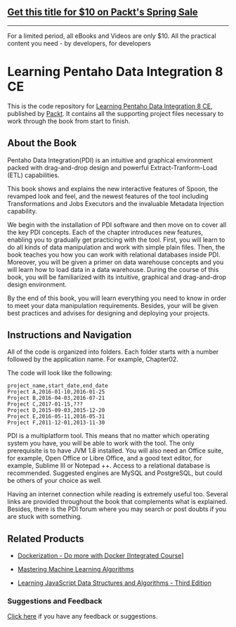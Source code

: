 ## [Get this title for $10 on Packt's Spring Sale](https://www.packt.com/B07142?utm_source=github&utm_medium=packt-github-repo&utm_campaign=spring_10_dollar_2022)
-----
For a limited period, all eBooks and Videos are only $10. All the practical content you need \- by developers, for developers

# Learning Pentaho Data Integration 8 CE
This is the code repository for [Learning Pentaho Data Integration 8 CE](https://www.packtpub.com/big-data-and-business-intelligence/learning-pentaho-data-integration-8-ce?utm_source=github&utm_medium=repository&utm_campaign=9781788292436), published by [Packt](https://www.packtpub.com/?utm_source=github). It contains all the supporting project files necessary to work through the book from start to finish.
## About the Book
Pentaho Data Integration(PDI) is an intuitive and graphical environment packed with drag-and-drop design and powerful Extract-Tranform-Load (ETL) capabilities.

This book shows and explains the new interactive features of Spoon, the revamped look and feel, and the newest features of the tool including Transformations and Jobs Executors and the invaluable Metadata Injection capability.

We begin with the installation of PDI software and then move on to cover all the key PDI concepts. Each of the chapter introduces new features, enabling you to gradually get practicing with the tool. First, you will learn to do all kinds of data manipulation and work with simple plain files. Then, the book teaches you how you can work with relational databases inside PDI. Moreover, you will be given a primer on data warehouse concepts and you will learn how to load data in a data warehouse. During the course of this book, you will be familiarized with its intuitive, graphical and drag-and-drop design environment.

By the end of this book, you will learn everything you need to know in order to meet your data manipulation requirements. Besides, your will be given best practices and advises for designing and deploying your projects.

## Instructions and Navigation
All of the code is organized into folders. Each folder starts with a number followed by the application name. For example, Chapter02.



The code will look like the following:
```
project_name,start_date,end_date
Project A,2016-01-10,2016-01-25
Project B,2016-04-03,2016-07-21
Project C,2017-01-15,???
Project D,2015-09-03,2015-12-20
Project E,2016-05-11,2016-05-31
Project F,2011-12-01,2013-11-30
```

PDI is a multiplatform tool. This means that no matter which operating system you have, you will be able to work with the tool. The only prerequisite is to have JVM 1.8 installed. You will also need an Office suite, for example, Open Office or Libre Office, and a good text editor, for example, Sublime III or Notepad ++. Access to a relational database is recommended. Suggested engines are MySQL and PostgreSQL, but could be others of your choice as well.

Having an internet connection while reading is extremely useful too. Several links are provided throughout the book that complements what is explained. Besides, there is the PDI forum where you may search or post doubts if you are stuck with something.

## Related Products
* [Dockerization - Do more with Docker [Integrated Course]](https://www.packtpub.com/virtualization-and-cloud/dockerization-do-more-docker-integrated-course?utm_source=github&utm_medium=repository&utm_campaign=9781788394857)

* [Mastering Machine Learning Algorithms](https://www.packtpub.com/big-data-and-business-intelligence/mastering-machine-learning-algorithms?utm_source=github&utm_medium=repository&utm_campaign=9781788621113)

* [Learning JavaScript Data Structures and Algorithms - Third Edition](https://www.packtpub.com/web-development/learning-javascript-data-structures-and-algorithms-third-edition?utm_source=github&utm_medium=repository&utm_campaign=9781788623872)

### Suggestions and Feedback
[Click here](https://docs.google.com/forms/d/e/1FAIpQLSe5qwunkGf6PUvzPirPDtuy1Du5Rlzew23UBp2S-P3wB-GcwQ/viewform) if you have any feedback or suggestions.
